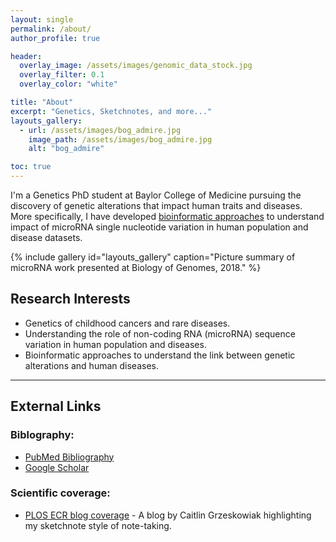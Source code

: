 ```yaml
---
layout: single
permalink: /about/
author_profile: true

header:
  overlay_image: /assets/images/genomic_data_stock.jpg
  overlay_filter: 0.1
  overlay_color: "white"

title: "About"
excerpt: "Genetics, Sketchnotes, and more..."
layouts_gallery:
  - url: /assets/images/bog_admire.jpg
    image_path: /assets/images/bog_admire.jpg
    alt: "bog_admire"

toc: true
---
```


I'm a Genetics PhD student at Baylor College of Medicine pursuing the discovery of genetic alterations that impact human traits and diseases. More specifically, I have developed [bioinformatic approaches](https://github.com/nroak/ADmiRE) to understand impact of microRNA single nucleotide variation in human population and disease datasets.

{% include gallery id="layouts_gallery" caption="Picture summary of microRNA work presented at Biology of Genomes, 2018." %}

## Research Interests

- Genetics of childhood cancers and rare diseases.
- Understanding the role of non-coding RNA (microRNA) sequence variation in human population and diseases.
- Bioinformatic approaches to understand the link between genetic alterations and human diseases.


---

## External Links

### Biblography:

- [PubMed Bibliography](https://www.ncbi.nlm.nih.gov/sites/myncbi/1jQDtZLm9on5T/bibliography/40122621/public/?sort=date&direction=ascending)
- [Google Scholar](https://scholar.google.com/citations?user=oE-Da48AAAAJ&hl=en)


### Scientific coverage:

- [PLOS ECR blog coverage](http://blogs.plos.org/thestudentblog/2017/01/31/the-art-of-selling-science-presenting-an-engaging-scientific-talk/) - A blog by Caitlin Grzeskowiak highlighting my sketchnote style of note-taking.


